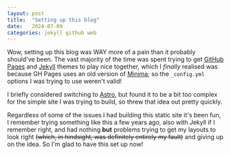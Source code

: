 ```yaml
---
layout: post
title:  "Setting up this blog"
date:   2024-07-09
categories: jekyll github web
---
```


Wow, setting up this blog was WAY more of a pain than it probably should've been. The vast majority of the time was spent trying to get [GitHub Pages](https://pages.github.com/) and [Jekyll](https://jekyllrb.com/) themes to play nice together, which I *finally* realised was because GH Pages uses an old version of [Minima](https://github.com/jekyll/minima); so the `_config.yml` options I was trying to use weren't valid!

I briefly considered switching to [Astro](https://astro.build/), but found it to be a bit too complex for the simple site I was trying to build, so threw that idea out pretty quickly.

Regardless of some of the issues I had building this static site it's been fun, I remember trying something like this a few years ago, also with Jekyll if I remember right, and had nothing **but** problems trying to get my layouts to look right ~~(which, in hindsight, was definitely entirely my fault)~~ and giving up on the idea. So I'm glad to have this set up now!
